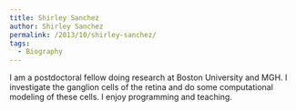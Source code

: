 ```yaml
---
title: Shirley Sanchez
author: Shirley Sanchez
permalink: /2013/10/shirley-sanchez/
tags:
  - Biography
---
```

I am a postdoctoral fellow doing research at Boston University and MGH. I investigate the ganglion cells of the retina and do some computational modeling of these cells. I enjoy programming and teaching.
